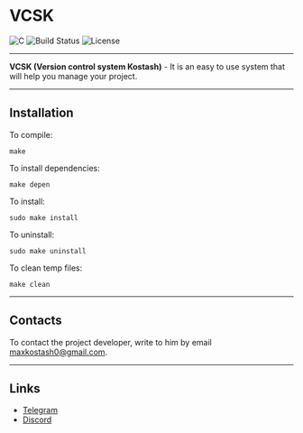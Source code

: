 # VCSK
![C](https://img.shields.io/badge/C-A8B400?style=flat&logo=c&logoColor=white)
![Build Status](https://img.shields.io/badge/build-passing-brightgreen)
![License](https://img.shields.io/badge/license-MIT-blue)

---
**VCSK (Version control system Kostash)** - It is an easy to use system that will help you manage your project.

---
## Installation
To compile:
```
make
```
To install dependencies:
```
make depen
```
To install:
```
sudo make install
```
To uninstall:
```
sudo make uninstall
```
To clean temp files:
```
make clean
```

---
## Contacts
To contact the project developer, write to him by email maxkostash0@gmail.com.

---
## Links
- [Telegram](https://t.me/+Mxj73iJezmZjMTcy)
- [Discord](https://discord.gg/aZMXXANNnv)

